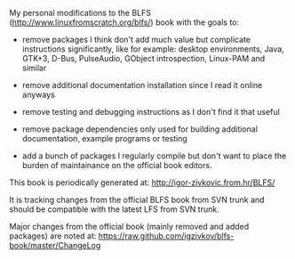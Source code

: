 My personal modifications to the BLFS (http://www.linuxfromscratch.org/blfs/)
book with the goals to:

* remove packages I think don't add much value but complicate instructions
  significantly, like for example: desktop environments, Java, GTK+3, D-Bus,
  PulseAudio, GObject introspection, Linux-PAM and similar

* remove additional documentation installation since I read it online anyways

* remove testing and debugging instructions as I don't find it that useful

* remove package dependencies only used for building additional documentation,
  example programs or testing

* add a bunch of packages I regularly compile but don't want to place the burden
  of maintainance on the official book editors.


This book is periodically generated at: http://igor-zivkovic.from.hr/BLFS/

It is tracking changes from the official BLFS book from SVN trunk and should be
compatible with the latest LFS from SVN trunk.

Major changes from the official book (mainly removed and added packages) are
noted at: https://raw.github.com/igzivkov/blfs-book/master/ChangeLog
